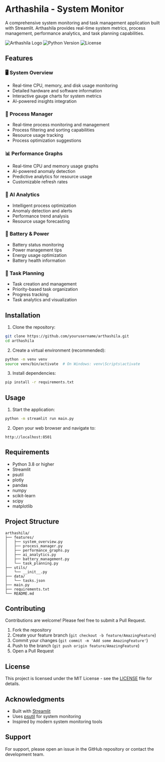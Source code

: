# Arthashila - System Monitor

A comprehensive system monitoring and task management application built with Streamlit. Arthashila provides real-time system metrics, process management, performance analytics, and task planning capabilities.

![Arthashila Logo](https://img.shields.io/badge/Arthashila-System%20Monitor-blue)
![Python Version](https://img.shields.io/badge/python-3.8%2B-blue)
![License](https://img.shields.io/badge/license-MIT-green)

## Features

### 🖥️ System Overview
- Real-time CPU, memory, and disk usage monitoring
- Detailed hardware and software information
- Interactive gauge charts for system metrics
- AI-powered insights integration

### 🔄 Process Manager
- Real-time process monitoring and management
- Process filtering and sorting capabilities
- Resource usage tracking
- Process optimization suggestions

### 📊 Performance Graphs
- Real-time CPU and memory usage graphs
- AI-powered anomaly detection
- Predictive analytics for resource usage
- Customizable refresh rates

### 🤖 AI Analytics
- Intelligent process optimization
- Anomaly detection and alerts
- Performance trend analysis
- Resource usage forecasting

### 🔋 Battery & Power
- Battery status monitoring
- Power management tips
- Energy usage optimization
- Battery health information

### 📝 Task Planning
- Task creation and management
- Priority-based task organization
- Progress tracking
- Task analytics and visualization

## Installation

1. Clone the repository:
```bash
git clone https://github.com/yourusername/arthashila.git
cd arthashila
```

2. Create a virtual environment (recommended):
```bash
python -m venv venv
source venv/bin/activate  # On Windows: venv\Scripts\activate
```

3. Install dependencies:
```bash
pip install -r requirements.txt
```

## Usage

1. Start the application:
```bash
python -m streamlit run main.py
```

2. Open your web browser and navigate to:
```
http://localhost:8501
```

## Requirements

- Python 3.8 or higher
- Streamlit
- psutil
- plotly
- pandas
- numpy
- scikit-learn
- scipy
- matplotlib

## Project Structure

```
arthashila/
├── features/
│   ├── system_overview.py
│   ├── process_manager.py
│   ├── performance_graphs.py
│   ├── ai_analytics.py
│   ├── battery_management.py
│   └── task_planning.py
├── utils/
│   └── __init__.py
├── data/
│   └── tasks.json
├── main.py
├── requirements.txt
└── README.md
```

## Contributing

Contributions are welcome! Please feel free to submit a Pull Request.

1. Fork the repository
2. Create your feature branch (`git checkout -b feature/AmazingFeature`)
3. Commit your changes (`git commit -m 'Add some AmazingFeature'`)
4. Push to the branch (`git push origin feature/AmazingFeature`)
5. Open a Pull Request

## License

This project is licensed under the MIT License - see the [LICENSE](LICENSE) file for details.

## Acknowledgments

- Built with [Streamlit](https://streamlit.io/)
- Uses [psutil](https://github.com/giampaolo/psutil) for system monitoring
- Inspired by modern system monitoring tools

## Support

For support, please open an issue in the GitHub repository or contact the development team. 